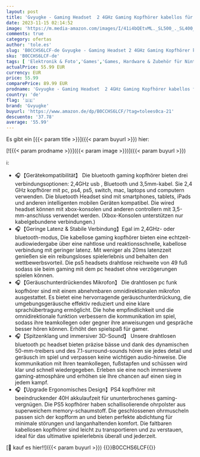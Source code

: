 ```yaml
---
layout: post
title: 'Gvyugke - Gaming Headset  2 4GHz Gaming Kopfhörer kabellos für PC/PS5/PS4/Switch  Wireless Headset Bluetooth 5.2 mit Mikrofo Geräuschunterdrückendes  40H+ Akkulaufzeit. Wired headset 3.5mm für Xbox Series'
date: 2023-11-15 02:14:52
image: 'https://m.media-amazon.com/images/I/41i4bQEtvML._SL500_._SL400_.jpg'
comments: true
category: ofertas
author: 'tole.es'
slug: 'B0CCHS6LCF-de Gvyugke - Gaming Headset 2 4GHz Gaming Kopfhörer kabellos...'
sku: 'B0CCHS6LCF-de'
tags: [ 'Elektronik & Foto','Games','Games, Hardware & Zubehör für Nintendo NES','PlayStation 5','PlayStation 5 Headsets','Veraltete Systeme & Micro-Konsolen','Veraltete Systeme: Nintendo','Zubehör für Nintendo Entertainment System (NES)','Zubehör für PlayStation 5','gvyugke','🇩🇪', ]
actualPrice: 55.99 EUR
currency: EUR
price: 55.99
comparePrice: 89.99 EUR
prodname: 'Gvyugke - Gaming Headset  2 4GHz Gaming Kopfhörer kabellos für PC/PS5/PS4/Switch  Wireless Headset Bluetooth 5.2 mit Mikrofo Geräuschunterdrückendes  40H+ Akkulaufzeit. Wired headset 3.5mm für Xbox Series'
country: 'de'
flag: '🇩🇪'
brand: 'Gvyugke'
buyurl: 'https://www.amazon.de/dp/B0CCHS6LCF/?tag=tolees0ca-21'
descuento: '37.78'
average: '55.99'
---
```


Es gibt ein [{{< param title >}}]({{< param buyurl >}}) hier:

[![{{< param prodname >}}]({{< param image >}})]({{< param buyurl >}})

ℹ️:

- 🎧【Gerätekompatibilität】 Die bluetooth gaming kopfhörer bieten drei verbindungsoptionen: 2,4GHz usb , Bluetooth und 3,5mm-kabel. Sie 2,4 GHz kopfhörer mit pc, ps4, ps5, switch, mac, laptops und computern verwenden. Die bluetooth Headset sind mit smartphones, tablets, iPads und anderen intelligenten mobilen Geräten kompatibel. Die wired headset können mit xbox-konsolen und anderen controllern mit 3,5-mm-anschluss verwendet werden. (Xbox-Konsolen unterstützen nur kabelgebundene verbindungen.)
- 🎧【Geringe Latenz & Stabile Verbindung】Egal im 2,4GHz- oder bluetooth-modus, Die kabellose gaming kopfhörer bieten eine echtzeit-audiowiedergabe über eine nahtlose und reaktionsschnelle, kabellose verbindung mit geringer latenz. Mit weniger als 20ms latenzzeit genießen sie ein reibungsloses spielerlebnis und behalten den wettbewerbsvorteil. Die ps5 headsets drahtlose reichweite von 49 fuß sodass sie beim gaming mit dem pc headset ohne verzögerungen spielen können.
- 🎧【Geräuschunterdrückendes Mikrofon】 Die drahtlosen pc funk kopfhörer sind mit einem abnehmbaren omnidirektionalen mikrofon ausgestattet. Es bietet eine hervorragende geräuschunterdrückung, die umgebungsgeräusche effektiv reduziert und eine klare sprachübertragung ermöglicht. Die hohe empfindlichkeit und die omnidirektionale funktion verbessern die kommunikation im spiel, sodass ihre teamkollegen oder gegner ihre anweisungen und gespräche besser hören können. Erhöht den spielspaß für gamer.
- 🎧【Spitzenklang und immersiver 3D-Sound】 Unsere drahtlosen bluetooth pc headset bieten präzise bässe und dank des dynamischen 50-mm-treibers und des 7.1-surround-sounds hören sie jedes detail und geräusch im spiel und verpassen keine wichtigen audio-hinweise. Die kommunikation mit Ihren teamkollegen, fußstapfen und schüssen wird klar und schnell wiedergegeben. Erleben sie eine noch immersivere gaming-atmosphäre und erhöhen sie Ihre chancen auf einen sieg in jedem kampf.
- 🎧【Upgrade Ergonomisches Design】PS4 kopfhörer mit beeindruckender 40H akkulaufzeit für ununterbrochenes gaming-vergnügen. Die PS5 kopfhörer haben schallisolierende ohrpolster aus superweichem memory-schaumstoff. Die geschlossenen ohrmuscheln passen sich der kopfform an und bieten perfekte abdichtung für minimale störungen und langanhaltenden komfort. Die faltbaren kabellosen kopfhörer sind leicht zu transportieren und zu verstauen, ideal für das ultimative spielerlebnis überall und jederzeit.

[🛒 kauf es hier!!]({{< param buyurl >}})
{{<world>}}B0CCHS6LCF{{</world>}}
